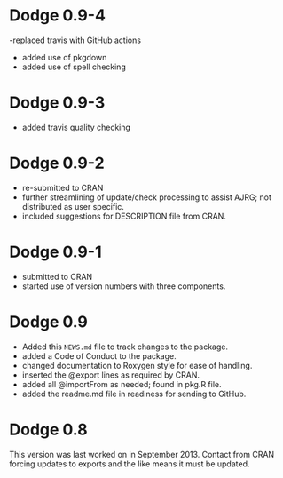 # Dodge 0.9-4

-replaced travis with GitHub actions
- added use of pkgdown
- added use of spell checking

# Dodge 0.9-3

- added travis quality checking

# Dodge 0.9-2

- re-submitted to CRAN
- further streamlining of update/check processing to assist AJRG; not distributed as user specific.
- included suggestions for DESCRIPTION file from CRAN.

# Dodge 0.9-1

- submitted to CRAN
- started use of version numbers with three components.

# Dodge 0.9

- Added this `NEWS.md` file to track changes to the package.
- added a Code of Conduct to the package.
- changed documentation to Roxygen style for ease of handling.
- inserted the @export lines as required by CRAN.
- added all @importFrom as needed; found in pkg.R file.
- added the readme.md file in readiness for sending to GitHub.

# Dodge 0.8

This version was last worked on in September 2013. Contact from CRAN forcing updates to exports and the like means it must be updated.
